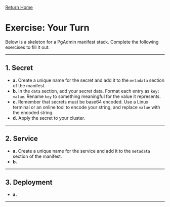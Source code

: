 [Return Home](/README.md)

# Exercise: Your Turn

Below is a skeleton for a PgAdmin manifest stack. Complete the following exercises to fill it out:

---

## 1. Secret

- **a.** Create a unique name for the secret and add it to the `metadata` section of the manifest.
- **b.** In the `data` section, add your secret data. Format each entry as `key: value`. Rename `key` to something meaningful for the value it represents.
- **c.** Remember that secrets must be base64 encoded. Use a Linux terminal or an online tool to encode your string, and replace `value` with the encoded string.
- **d.** Apply the secret to your cluster.

---

## 2. Service

- **a.** Create a unique name for the service and add it to the `metadata` section of the manifest.
- **b.** 
---

## 3. Deployment

- **a.** 

---
